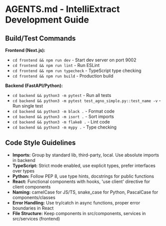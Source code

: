# AGENTS.md - IntelliExtract Development Guide

## Build/Test Commands
**Frontend (Next.js):**
- `cd frontend && npm run dev` - Start dev server on port 9002
- `cd frontend && npm run lint` - Run ESLint
- `cd frontend && npm run typecheck` - TypeScript type checking
- `cd frontend && npm run build` - Production build

**Backend (FastAPI/Python):**
- `cd backend && python3 -m pytest` - Run all tests
- `cd backend && python3 -m pytest test_agno_simple.py::test_name -v` - Run single test
- `cd backend && python3 -m black .` - Format code
- `cd backend && python3 -m isort .` - Sort imports
- `cd backend && python3 -m flake8 .` - Lint code
- `cd backend && python3 -m mypy .` - Type checking

## Code Style Guidelines
- **Imports:** Group by standard lib, third-party, local. Use absolute imports in backend
- **TypeScript:** Strict mode enabled, use explicit types, prefer interfaces over types
- **Python:** Follow PEP 8, use type hints, docstrings for public functions
- **React:** Functional components with hooks, 'use client' directive for client components
- **Naming:** camelCase for JS/TS, snake_case for Python, PascalCase for components/classes
- **Error Handling:** Use try/catch in async functions, proper error boundaries in React
- **File Structure:** Keep components in src/components, services in src/services (frontend)